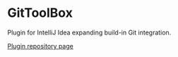 GitToolBox
==========
Plugin for IntelliJ Idea expanding build-in Git integration.

[Plugin repository page](https://plugins.jetbrains.com/plugin/7499)
